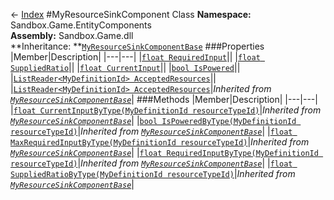 ← [Index](index.md)
#MyResourceSinkComponent Class
**Namespace:** Sandbox.Game.EntityComponents  
**Assembly:** Sandbox.Game.dll  
**Inheritance: **[`MyResourceSinkComponentBase`](VRage.Game.Components.MyResourceSinkComponentBase.md)
###Properties
|Member|Description|
|---|---|
|[`float RequiredInput`](Sandbox.Game.EntityComponents.RequiredInput.md)||
|[`float SuppliedRatio`](Sandbox.Game.EntityComponents.SuppliedRatio.md)||
|[`float CurrentInput`](Sandbox.Game.EntityComponents.CurrentInput.md)||
|[`bool IsPowered`](Sandbox.Game.EntityComponents.IsPowered.md)||
|[`ListReader<MyDefinitionId> AcceptedResources`](Sandbox.Game.EntityComponents.AcceptedResources.md)||
|[`ListReader<MyDefinitionId> AcceptedResources`](VRage.Game.Components.AcceptedResources.md)|_Inherited from [`MyResourceSinkComponentBase`](Sandbox.Game.EntityComponents.MyResourceSinkComponent.md)_|
###Methods
|Member|Description|
|---|---|
|[`float CurrentInputByType(MyDefinitionId resourceTypeId)`](VRage.Game.Components.CurrentInputByType.md)|_Inherited from [`MyResourceSinkComponentBase`](Sandbox.Game.EntityComponents.MyResourceSinkComponent.md)_|
|[`bool IsPoweredByType(MyDefinitionId resourceTypeId)`](VRage.Game.Components.IsPoweredByType.md)|_Inherited from [`MyResourceSinkComponentBase`](Sandbox.Game.EntityComponents.MyResourceSinkComponent.md)_|
|[`float MaxRequiredInputByType(MyDefinitionId resourceTypeId)`](VRage.Game.Components.MaxRequiredInputByType.md)|_Inherited from [`MyResourceSinkComponentBase`](Sandbox.Game.EntityComponents.MyResourceSinkComponent.md)_|
|[`float RequiredInputByType(MyDefinitionId resourceTypeId)`](VRage.Game.Components.RequiredInputByType.md)|_Inherited from [`MyResourceSinkComponentBase`](Sandbox.Game.EntityComponents.MyResourceSinkComponent.md)_|
|[`float SuppliedRatioByType(MyDefinitionId resourceTypeId)`](VRage.Game.Components.SuppliedRatioByType.md)|_Inherited from [`MyResourceSinkComponentBase`](Sandbox.Game.EntityComponents.MyResourceSinkComponent.md)_|
